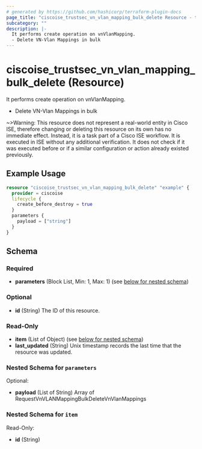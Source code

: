 ```yaml
---
# generated by https://github.com/hashicorp/terraform-plugin-docs
page_title: "ciscoise_trustsec_vn_vlan_mapping_bulk_delete Resource - terraform-provider-ciscoise"
subcategory: ""
description: |-
  It performs create operation on vnVlanMapping.
  - Delete VN-Vlan Mappings in bulk
---
```


# ciscoise_trustsec_vn_vlan_mapping_bulk_delete (Resource)

It performs create operation on vnVlanMapping.
- Delete VN-Vlan Mappings in bulk

~>Warning: This resource does not represent a real-world entity in Cisco ISE, therefore changing or deleting this resource on its own has no immediate effect. Instead, it is a task part of a Cisco ISE workflow. It is executed in ISE without any additional verification. It does not check if it was executed before or if a similar configuration or action already existed previously.

## Example Usage

```terraform
resource "ciscoise_trustsec_vn_vlan_mapping_bulk_delete" "example" {
  provider = ciscoise
  lifecycle {
    create_before_destroy = true
  }
  parameters {
    payload = ["string"]
  }
}
```

<!-- schema generated by tfplugindocs -->
## Schema

### Required

- **parameters** (Block List, Min: 1, Max: 1) (see [below for nested schema](#nestedblock--parameters))

### Optional

- **id** (String) The ID of this resource.

### Read-Only

- **item** (List of Object) (see [below for nested schema](#nestedatt--item))
- **last_updated** (String) Unix timestamp records the last time that the resource was updated.

<a id="nestedblock--parameters"></a>
### Nested Schema for `parameters`

Optional:

- **payload** (List of String) Array of RequestVnVLANMappingBulkDeleteVnVlanMappings


<a id="nestedatt--item"></a>
### Nested Schema for `item`

Read-Only:

- **id** (String)


